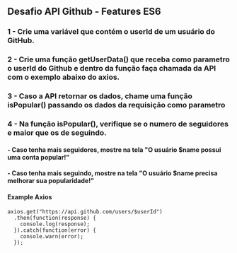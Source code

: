 
## Desafio API Github - Features ES6

### 1 - Crie uma variável que contém o userId de um usuário do GitHub.
### 2 - Crie uma função getUserData() que receba como parametro o userId do Github e dentro da função faça chamada da API com o exemplo abaixo do axios.
### 3 - Caso a API retornar os dados, chame uma função isPopular() passando os dados da requisição como parametro
### 4 - Na função isPopular(), verifique se o numero de seguidores e maior que os de seguindo.
#### - Caso tenha mais seguidores, mostre na tela "O usuário $name possui uma conta popular!"
#### - Caso tenha mais seguindo, mostre na tela "O usuário $name precisa melhorar sua popularidade!"
#### Example Axios

    axios.get("https://api.github.com/users/$userId")
      .then(function(response) {
        console.log(response);
      }).catch(function(error) {
        console.warn(error);
      });
